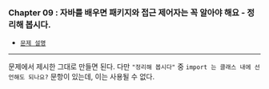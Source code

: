 
### Chapter 09 : 자바를 배우면 패키지와 접근 제어자는 꼭 알아야 해요 - 정리해 봅시다.

- [`문제 설명`](./README.md)

---

문제에서 제시한 그대로 만들면 된다. 
다만 `"정리해 봅시다"` 중 `import 는 클래스 내에 선언해도 되나요?` 문항이 있는데, 이는 사용될 수 없다.
